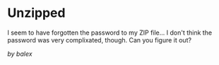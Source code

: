 # Unzipped

I seem to have forgotten the password to my ZIP file... I don't think the password was very complixated, though. Can you figure it out?

_by balex_
